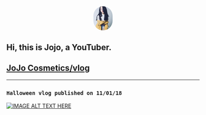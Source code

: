 <div align="center">
  <img width="50" style="border-radius: 100px" src="https://github.com/jojoismore/jojoismore/blob/master/images/17457835_1445929542130512_5989253665817589175_n.jpg?raw=true"/>
</div>
<div align="left">
  <h2>Hi, this is Jojo, a YouTuber.</h2>
</div>

## [JoJo Cosmetics/vlog](https://www.youtube.com/channel/UCUo1bQy6pQo-QoH_SlEAC3A?view_as=subscriber)

---

### `Halloween vlog published on 11/01/18`

<a href="http://www.youtube.com/watch?feature=player_embedded&v=ZJNQ40I_8G0
" target="_blank"><img src="http://img.youtube.com/vi/ZJNQ40I_8G0/0.jpg" 
alt="IMAGE ALT TEXT HERE" width="240" height="180" border="0" /></a>
